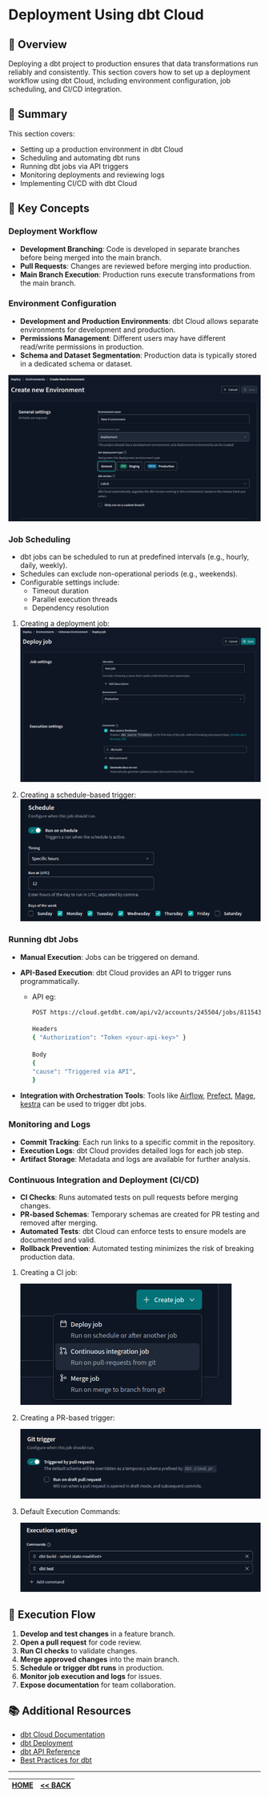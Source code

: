 # Deployment Using dbt Cloud

## 📌 Overview

Deploying a dbt project to production ensures that data transformations run reliably and consistently. This section covers how to set up a deployment workflow using dbt Cloud, including environment configuration, job scheduling, and CI/CD integration.

## 📖 Summary

This section covers:

- Setting up a production environment in dbt Cloud
- Scheduling and automating dbt runs
- Running dbt jobs via API triggers
- Monitoring deployments and reviewing logs
- Implementing CI/CD with dbt Cloud

## 🔑 Key Concepts

### Deployment Workflow

- **Development Branching**: Code is developed in separate branches before being merged into the main branch.
- **Pull Requests**: Changes are reviewed before merging into production.
- **Main Branch Execution**: Production runs execute transformations from the main branch.

### Environment Configuration

- **Development and Production Environments**: dbt Cloud allows separate environments for development and production.
- **Permissions Management**: Different users may have different read/write permissions in production.
- **Schema and Dataset Segmentation**: Production data is typically stored in a dedicated schema or dataset.

![alt text](../assets/images/image-08.png)

### Job Scheduling

- dbt jobs can be scheduled to run at predefined intervals (e.g., hourly, daily, weekly).
- Schedules can exclude non-operational periods (e.g., weekends).
- Configurable settings include:
  - Timeout duration
  - Parallel execution threads
  - Dependency resolution

1. Creating a deployment job:
    ![alt text](../assets/images/image-09.png)

2. Creating a schedule-based trigger:
    ![alt text](../assets/images/image-10.png)

### Running dbt Jobs

- **Manual Execution**: Jobs can be triggered on demand.
- **API-Based Execution**: dbt Cloud provides an API to trigger runs programmatically.
  - API eg:

    ```bash
    POST https://cloud.getdbt.com/api/v2/accounts/245504/jobs/811543/run/

    Headers
    { "Authorization": "Token <your-api-key>" }

    Body
    {
    "cause": "Triggered via API",
    }
    ```

- **Integration with Orchestration Tools**: Tools like [Airflow](https://airflow.apache.org/), [Prefect](https://www.prefect.io/), [Mage](https://mage.ai/), [kestra](https://www.kestra.io) can be used to trigger dbt jobs.

### Monitoring and Logs

- **Commit Tracking**: Each run links to a specific commit in the repository.
- **Execution Logs**: dbt Cloud provides detailed logs for each job step.
- **Artifact Storage**: Metadata and logs are available for further analysis.

### Continuous Integration and Deployment (CI/CD)

- **CI Checks**: Runs automated tests on pull requests before merging changes.
- **PR-based Schemas**: Temporary schemas are created for PR testing and removed after merging.
- **Automated Tests**: dbt Cloud can enforce tests to ensure models are documented and valid.
- **Rollback Prevention**: Automated testing minimizes the risk of breaking production data.

1. Creating a CI job:

    ![alt text](../assets/images/image-11.png)

2. Creating a PR-based trigger:

    ![alt text](../assets/images/image-12.png)

3. Default Execution Commands:

    ![alt text](../assets/images/image-13.png)

## 🚀 Execution Flow

1. **Develop and test changes** in a feature branch.
2. **Open a pull request** for code review.
3. **Run CI checks** to validate changes.
4. **Merge approved changes** into the main branch.
5. **Schedule or trigger dbt runs** in production.
6. **Monitor job execution and logs** for issues.
7. **Expose documentation** for team collaboration.

## 📚 Additional Resources

- [dbt Cloud Documentation](https://docs.getdbt.com/docs/dbt-cloud)
- [dbt Deployment](https://docs.getdbt.com/docs/deploy/deployments)
- [dbt API Reference](https://docs.getdbt.com/dbt-cloud/api-v2#/)
- [Best Practices for dbt](https://docs.getdbt.com/docs/guides/best-practices)

---

| [HOME](../README.md) | [<< BACK](./4-3-2-notes.md) |
| -------------------- | --------------------------- |
